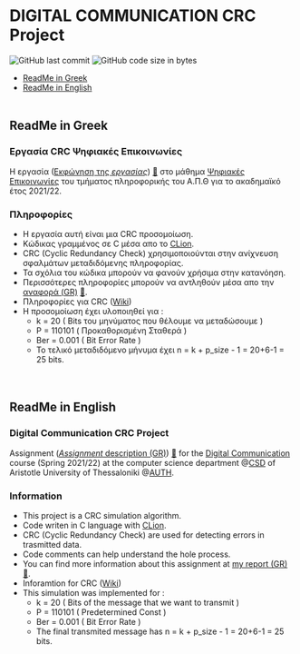 # DIGITAL COMMUNICATION CRC Project
<img alt="GitHub last commit" src="https://img.shields.io/github/last-commit/tsingi-chris/Digital-Comunication-CRC"> <img alt="GitHub code size in bytes" src="https://img.shields.io/github/languages/code-size/tsingi-chris/Digital-Comunication-CRC">

- [ReadMe in Greek](https://github.com/tsingi-chris/Digital-Comunication-CSC/blob/master/README.md#readme-in-greek)
- [ReadMe in English](https://github.com/tsingi-chris/Digital-Comunication-CSC/blob/master/README.md#readme-in-english)
<br /><br />
## ReadMe in Greek

### Εργασία CRC Ψηφιακές Επικοινωνίες 
H εργασία ([Εκφώνηση της *εργασίας*](https://github.com/tsingi-chris/Digital-Comunication-CSC/blob/master/DC-PROJECT-2021-2022.pdf)) [💾](https://github.com/tsingi-chris/Digital-Comunication-CSC/raw/master/DC-PROJECT-2021-2022.pdf) στο μάθημα [Ψηφιακές Επικοινωνίες](https://elearning.auth.gr/course/view.php?id=4101) του τμήματος πληροφορικής του Α.Π.Θ για το ακαδημαϊκό έτος 2021/22. <br/>

### Πληροφορίες
- Η εργασία αυτή είναι μια CRC προσομοίωση.
- Κώδικας γραμμένος σε C μέσα απο το [CLion](https://www.jetbrains.com/clion/).
- CRC (Cyclic Redundancy Check) χρησιμοποιούνται στην ανίχνευση σφαλμάτων μεταδιδόμενης πληροφορίας.
- Τα σχόλια του κώδικα μπορούν να φανούν χρήσιμα στην κατανόηση.
- Περισσότερες πληροφορίες μπορούν να αντληθούν μέσα απο την [αναφορά (GR)](https://github.com/tsingi-chris/Digital-Comunication-CSC/blob/master/DC-CSC%20REPORT.pdf) [💾](https://github.com/tsingi-chris/Digital-Comunication-CSC/raw/master/DC-CSC%20REPORT.pdf).
- Πληροφορίες για CRC ([Wiki](https://en.wikipedia.org/wiki/Cyclic_redundancy_check))
- Η προσομοίωση έχει υλοποιηθεί για :
    - k = 20        ( Bits του μηνύματος που θέλουμε να μεταδώσουμε  )
    - P = 110101    ( Προκαθορισμένη Σταθερά )
    - Ber = 0.001   ( Bit Error Rate )
    - Το τελικό μεταδιδόμενο μήνυμα έχει n = k + p_size - 1 = 20+6-1 = 25 bits.
    <br /> <br /> <br />

## ReadMe in English

### Digital Communication CRC Project
Assignment ([*Assignment* description (GR)](https://github.com/tsingi-chris/Digital-Comunication-CSC/blob/master/DC-PROJECT-2021-2022.pdf))  [💾](https://github.com/tsingi-chris/Digital-Comunication-CSC/raw/master/DC-PROJECT-2021-2022.pdf) for the [Digital Communication](https://elearning.auth.gr/course/view.php?id=4101) course (Spring 2021/22) at the computer science department @[CSD](https://www.csd.auth.gr/en/) of Aristotle University of Thessaloniki @[AUTH](https://www.auth.gr/en/). 

### Information
- This project is a CRC simulation algorithm.
- Code writen in C language with [CLion](https://www.jetbrains.com/clion/).
- CRC (Cyclic Redundancy Check) are used for detecting errors in trasmitted data.
- Code comments can help understand the hole process.
- You can find more information about this assignment at [my report (GR)](https://github.com/tsingi-chris/Digital-Comunication-CSC/blob/master/DC-CSC%20REPORT.pdf) [💾](https://github.com/tsingi-chris/Digital-Comunication-CSC/raw/master/DC-CSC%20REPORT.pdf).
- Inforamtion for CRC ([Wiki](https://en.wikipedia.org/wiki/Cyclic_redundancy_check))
- This simulation was implemented for :
    - k = 20        ( Bits of the message that we want to transmit )
    - P = 110101    ( Predetermined Const )
    - Ber = 0.001   ( Bit Error Rate )
    - The final transmited message has n = k + p_size - 1 = 20+6-1 = 25 bits. 

